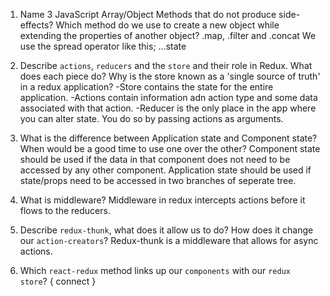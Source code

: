 1.  Name 3 JavaScript Array/Object Methods that do not produce side-effects? Which method do we use to create a new object while extending the properties of another object?
.map, .filter and .concat
We use the spread operator like this; ...state

1.  Describe `actions`, `reducers` and the `store` and their role in Redux. What does each piece do? Why is the store known as a 'single source of truth' in a redux application?
-Store contains the state for the entire application.
-Actions contain information adn action type  and some data associated with that action.
-Reducer is the only place in the app where you can alter state. You do so by passing actions as arguments.

1.  What is the difference between Application state and Component state? When would be a good time to use one over the other?
Component state should be used if the data in that component does not need to be accessed by any other component. Application state should be used if state/props need to be accessed in two branches of seperate tree.

1.  What is middleware?
Middleware in redux intercepts actions before it flows to the reducers.

1.  Describe `redux-thunk`, what does it allow us to do? How does it change our `action-creators`?
Redux-thunk is a middleware that allows for async actions.

1.  Which `react-redux` method links up our `components` with our `redux store`? 
{ connect }

